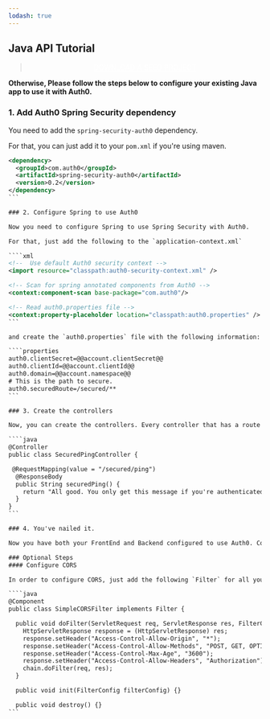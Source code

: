 ```yaml
---
lodash: true
---
```


## Java API Tutorial

<div class="package" style="text-align: center;">
  <blockquote>
    <a href="@@base_url@@/spring-security-auth0/master/create-package?path=/examples/api-example&filePath=/examples/api-example/src/main/resources/auth0.properties&type=replace@@account.clientParam@@" class="btn btn-lg btn-success btn-package" style="text-transform: uppercase; color: white">
      <span style="display: block">Download a Seed project</span>
    </a> 
  </blockquote>
</div>

**Otherwise, Please follow the steps below to configure your existing Java app to use it with Auth0.**

### 1. Add Auth0 Spring Security dependency

You need to add the `spring-security-auth0` dependency.

For that, you can just add it to your `pom.xml` if you're using maven.

````xml
<dependency>
  <groupId>com.auth0</groupId>
  <artifactId>spring-security-auth0</artifactId>
  <version>0.2</version>
</dependency>
```

### 2. Configure Spring to use Auth0

Now you need to configure Spring to use Spring Security with Auth0.

For that, just add the following to the `application-context.xml`

````xml
<!--  Use default Auth0 security context -->
<import resource="classpath:auth0-security-context.xml" />

<!-- Scan for spring annotated components from Auth0 -->
<context:component-scan base-package="com.auth0"/>

<!-- Read auth0.properties file -->
<context:property-placeholder location="classpath:auth0.properties" />
```

and create the `auth0.properties` file with the following information:

````properties
auth0.clientSecret=@@account.clientSecret@@
auth0.clientId=@@account.clientId@@
auth0.domain=@@account.namespace@@
# This is the path to secure. 
auth0.securedRoute=/secured/**
```

### 3. Create the controllers

Now, you can create the controllers. Every controller that has a route inside `/secured/` in this case will ask for the JWT

````java
@Controller
public class SecuredPingController {

 @RequestMapping(value = "/secured/ping")
  @ResponseBody
  public String securedPing() {
    return "All good. You only get this message if you're authenticated";
  }
}
```

### 4. You've nailed it.

Now you have both your FrontEnd and Backend configured to use Auth0. Congrats, you're awesome!

### Optional Steps
#### Configure CORS

In order to configure CORS, just add the following `Filter` for all your requests:

````java
@Component
public class SimpleCORSFilter implements Filter {

  public void doFilter(ServletRequest req, ServletResponse res, FilterChain chain) throws IOException, ServletException {
    HttpServletResponse response = (HttpServletResponse) res;
    response.setHeader("Access-Control-Allow-Origin", "*");
    response.setHeader("Access-Control-Allow-Methods", "POST, GET, OPTIONS, DELETE");
    response.setHeader("Access-Control-Max-Age", "3600");
    response.setHeader("Access-Control-Allow-Headers", "Authorization");
    chain.doFilter(req, res);
  }

  public void init(FilterConfig filterConfig) {}

  public void destroy() {}
```
